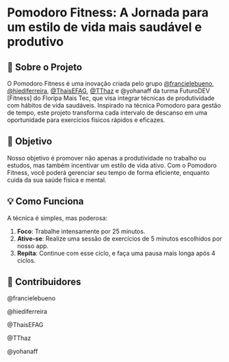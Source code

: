 # Pomodoro Fitness: A Jornada para um estilo de vida mais saudável e produtivo

## 🚀 Sobre o Projeto

O Pomodoro Fitness é uma inovação criada pelo grupo [@francielebueno](https://github.com/francielebueno), [@hiediferreira](https://github.com/hiediferreira), [@ThaisEFAG](https://github.com/ThaisEFAG), [@TThaz](https://github.com/TThaz) e @yohanaff da turma FuturoDEV [Fitness] do Floripa Mais Tec, que visa integrar técnicas de produtividade com hábitos de vida saudáveis. Inspirado na técnica Pomodoro para gestão de tempo, este projeto transforma cada intervalo de descanso em uma oportunidade para exercícios físicos rápidos e eficazes.

## 🎯 Objetivo

Nosso objetivo é promover não apenas a produtividade no trabalho ou estudos, mas também incentivar um estilo de vida ativo. Com o Pomodoro Fitness, você poderá gerenciar seu tempo de forma eficiente, enquanto cuida da sua saúde física e mental.

## 💡 Como Funciona

A técnica é simples, mas poderosa:

1. **Foco**: Trabalhe intensamente por 25 minutos.
2. **Ative-se**: Realize uma sessão de exercícios de 5 minutos escolhidos por nosso app.
3. **Repita**: Continue com esse ciclo, e faça uma pausa mais longa após 4 ciclos.

## 🌈 Contribuidores

@francielebueno

@hiediferreira

@ThaisEFAG

@TThaz

@yohanaff